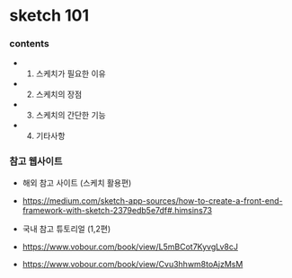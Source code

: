 # sketch 101

### contents
- 01. 스케치가 필요한 이유
- 02. 스케치의 장점
- 03. 스케치의 간단한 기능
- 04. 기타사항

### 참고 웹사이트
- 해외 참고 사이트 (스케치 활용편)
- https://medium.com/sketch-app-sources/how-to-create-a-front-end-framework-with-sketch-2379edb5e7df#.himsins73

- 국내 참고 튜토리얼 (1,2편)
- https://www.vobour.com/book/view/L5mBCot7KyvgLv8cJ
- https://www.vobour.com/book/view/Cvu3hhwm8toAjzMsM
